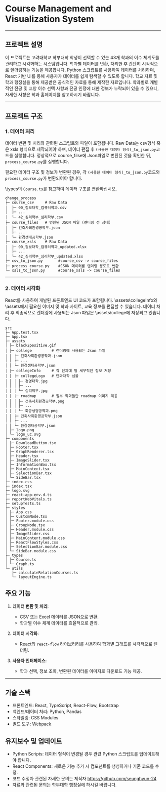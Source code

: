 # Course Management and Visualization System

---

## 프로젝트 설명

이 프로젝트는 고려대학교 학부대학 학생이 선택할 수 있는 43개 학과의 이수 체계도를 관리하고 시각화하는 시스템입니다. 학과별 데이터를 변환, 처리한 후 간단히 시각적으로 렌더링하는 기능을 제공합니다. Python 스크립트를 사용하여 데이터를 처리하며, React 기반 UI를 통해 사용자가 데이터를 쉽게 탐색할 수 있도록 합니다. 학교 자료 및 학과 행정실을 통해 제공받은 공식적인 자료를 통해 제작한 자료입니다. 학과별로 개별적인 전공 및 교양 이수 선택 사항과 전공 인정에 대한 정보가 누락되어 있을 수 있으니, 자세한 사항은 학과 홈페이지를 참고하시기 바랍니다.

---

## 프로젝트 구조

### 1. 데이터 처리

데이터 변환 및 처리와 관련된 스크립트와 파일이 포함됩니다. Raw Data는 csv형식 혹은 xsls 형식으로 제작되어야 하며, 데이터 편집 후 `(사용한 데이터 형식)_to_json.py`코드를 실행합니다. 정상적으로 course_filse에 Json파일로 변환된 것을 확인한 뒤, `process_course.py`를 실행합니다.

필요한 데이터 구조 및 정보가 변환된 경우, 각 `(사용한 데이터 형식)_to_json.py`코드와 `process_course.py`가 변환되어야 합니다.

\types의 `Course.ts`를 참고하여 데이터 구조를 변환하십시오.

```
change_process
├─ course_csv     # Raw Data
│  ├─ 00_정보대학_컴퓨터학과.csv
│  ├─ ...
│  └─ 42_심리학부_심리학부.csv
├─ course_files   # 변환된 JSON 파일 (렌더링 전 상태)
│  ├─ 건축사회환경공학부.json
│  ├─ ...
│  └─ 환경생태공학부.json
├─ course_xsls    # Raw Data
│  ├─ 00_정보대학_컴퓨터학과_updated.xlsx
│  ├─ ...
│  └─ 42_심리학부_심리학부_updated.xlsx
├─ csv_to_json.py       #course_csv -> course_files
├─ process_course.py    #JSON 데이터를 렌더링 용도로 변환
└─ xsls_to_json.py      #course_xsls -> course_files
```

---

### 2. 데이터 시각화

React를 사용하여 개발된 프론트엔드 UI 코드가 포함됩니다.
\assets\collegeInfo와 \assets에서 필요한 이미지 및 학과 사이트, 교육 정보를 편집할 수 있습니다. 데이터 처리 후 최종적으로 렌더링에 사용되는 Json 파일은 \assets\college에 저장되고 있습니다.

```
src
├─ App.test.tsx
├─ App.tsx
├─ assets
│ ├─ black2positive.gif
│ ├─ college         # 랜더링에 사용되는 Json 파일
│ │ ├─ 건축사회환경공학과.json
│ │ ├─ ...
│ │ └─ 환경생태공학부.json
│ ├─ collegeInfo     # 각 단과대 별 세부적인 정보 저장
│ │ ├─ collegeLogo   # 단과대학 심볼
│ │ │ ├─ 경영대학.jpg
│ │ │ ├─ ...
│ │ │ └─ 심리학부.jpg
│ │ ├─ roadmap       # 일부 학과들만 roadmap 이미지 제공
│ │ │ ├─ 건축사회환경공학부.png
│ │ │ ├─ ...
│ │ │ └─ 화공생명공학과.png
│ │ ├─ 건축사회환경공학부.json
│ │ ├─ ...
│ │ └─ 환경생태공학부.json
│ ├─ logo.png
│ └─ logo_uc.svg
├─ components
│ ├─ DownloadButton.tsx
│ ├─ Footer.tsx
│ ├─ GraphRenderer.tsx
│ ├─ Header.tsx
│ ├─ ImageSlider.tsx
│ ├─ InformationBox.tsx
│ ├─ MainContent.tsx
│ ├─ SelectionBar.tsx
│ └─ SideBar.tsx
├─ index.css
├─ index.tsx
├─ logo.svg
├─ react-app-env.d.ts
├─ reportWebVitals.ts
├─ setupTests.ts
├─ styles
│ ├─ App.css
│ ├─ CustomNode.tsx
│ ├─ Footer.module.css
│ ├─ GroupNode.tsx
│ ├─ Header.module.css
│ ├─ ImageSlider.css
│ ├─ MainContent.module.css
│ ├─ ReactFlowStyles.css
│ ├─ SelectionBar.module.css
│ └─ SideBar.module.css
├─ types
│ ├─ Course.ts
│ └─ Graph.ts
└─ utils
   ├─ calculateRelationCourses.ts
   └─ layoutEngine.ts
```

## 주요 기능

1. **데이터 변환 및 처리**:

   - CSV 또는 Excel 데이터를 JSON으로 변환.
   - 학과별 이수 체계 데이터를 효율적으로 관리.

2. **데이터 시각화**:

   - React와 `react-flow` 라이브러리를 사용하여 학과별 그래프를 시각적으로 렌더링.

3. **사용자 인터페이스**:

   - 학과 선택, 정보 조회, 변환된 데이터를 이미지로 다운로드 기능 제공.

---

## 기술 스택

- 프론트엔드: React, TypeScript, React-Flow, Bootstrap
- 백엔드/데이터 처리: Python, Pandas
- 스타일링: CSS Modules
- 빌드 도구: Webpack

## 유지보수 및 업데이트

- Python Scripts: 데이터 형식이 변경될 경우 관련 Python 스크립트를 업데이트해야 합니다.
- React Components: 새로운 기능 추가 시 컴포넌트를 생성하거나 기존 코드를 수정.
- 코드 수정과 관련된 자세한 문의는 제작자 https://github.com/seunghyun-24
- 자료와 관련된 문의는 학부대학 행정실에 하시길 바랍니다.
